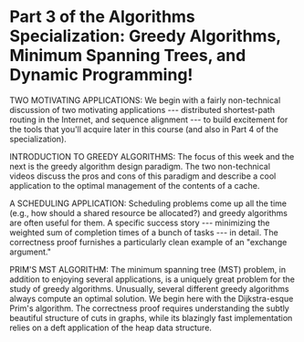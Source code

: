 # Part 3 of the Algorithms Specialization: Greedy Algorithms, Minimum Spanning Trees, and Dynamic Programming!

TWO MOTIVATING APPLICATIONS: We begin with a fairly non-technical discussion of two motivating applications --- distributed shortest-path routing in the Internet, 
and sequence alignment --- to build excitement for the tools that you'll acquire later in this course (and also in Part 4 of the specialization).

INTRODUCTION TO GREEDY ALGORITHMS: 
The focus of this week and the next is the greedy algorithm design paradigm. The two non-technical videos discuss the pros and cons of this paradigm and describe 
a cool application to the optimal management of the contents of a cache.

A SCHEDULING APPLICATION: Scheduling problems come up all the time (e.g., how should a shared resource be allocated?) and greedy algorithms are often useful for them. 
A specific success story --- minimizing the weighted sum of completion times of a bunch of tasks --- in detail. The correctness proof furnishes a particularly 
clean example of an "exchange argument."

PRIM'S MST ALGORITHM: The minimum spanning tree (MST) problem, in addition to enjoying several applications, is a uniquely great problem for the study of greedy algorithms. 
Unusually, several different greedy algorithms always compute an optimal solution. We begin here with the Dijkstra-esque Prim's algorithm. The correctness proof requires 
understanding the subtly beautiful structure of cuts in graphs, while its blazingly fast implementation relies on a deft application of the heap data structure. 


